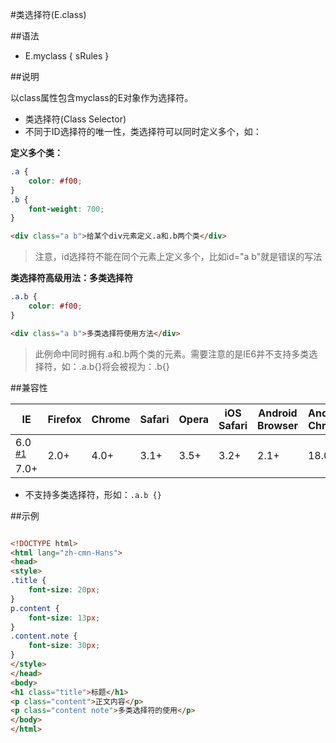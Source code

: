 #类选择符(E.class)

##语法

- E.myclass { sRules }


##说明

以class属性包含myclass的E对象作为选择符。

- 类选择符(Class Selector)
- 不同于ID选择符的唯一性，类选择符可以同时定义多个，如：


**定义多个类：**
```css
.a {
	color: #f00;
}
.b {
	font-weight: 700;
}
```

```html
<div class="a b">给某个div元素定义.a和.b两个类</div>
```

>注意，id选择符不能在同个元素上定义多个，比如id="a b"就是错误的写法


**类选择符高级用法：多类选择符**

```css
.a.b {
	color: #f00;
}
```

```html
<div class="a b">多类选择符使用方法</div>
```
>此例命中同时拥有.a和.b两个类的元素。需要注意的是IE6并不支持多类选择符，如：.a.b{}将会被视为：.b{}


##兼容性


<table class="compatible">
<thead>
	<tr>
		<th>IE</th>
		<th>Firefox</th>
		<th>Chrome</th>
		<th>Safari</th>
		<th>Opera</th>
		<th>iOS Safari</th>
		<th>Android Browser</th>
		<th>Android Chrome</th>
	</tr>
</thead>
<tbody>
	<tr>
		<td class="unsupport">6.0 <sup><a href="#support1">#1</a></sup></td>
		<td class="support" rowspan="2">2.0+</td>
		<td class="support" rowspan="2">4.0+</td>
		<td class="support" rowspan="2">3.1+</td>
		<td class="support" rowspan="2">3.5+</td>
		<td class="support" rowspan="2">3.2+</td>
		<td class="support" rowspan="2">2.1+</td>
		<td class="support" rowspan="2">18.0+</td>
	</tr>
	<tr>
		<td class="support">7.0+</td>
	</tr>
</tbody>
</table>


- 不支持多类选择符，形如：`.a.b {}`


##示例

```html

<!DOCTYPE html>
<html lang="zh-cmn-Hans">
<head>
<style>
.title {
	font-size: 20px;
}
p.content {
	font-size: 13px;
}
.content.note {
	font-size: 30px;
}
</style>
</head>
<body>
<h1 class="title">标题</h1>
<p class="content">正文内容</p>
<p class="content note">多类选择符的使用</p>
</body>
</html>

```
